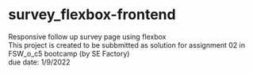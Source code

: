 # survey_flexbox-frontend
Responsive follow up survey page using flexbox
<br>
This project is created to be subbmitted as solution for assignment 02 in FSW_o_c5 bootcamp (by SE Factory)
<br>
due date: 1/9/2022
